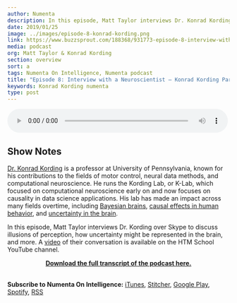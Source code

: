 ```yaml
---
author: Numenta
description: In this episode, Matt Taylor interviews Dr. Konrad Kording to discuss illusions of perception and how uncertainty might be represented in the brain. Dr. Kording is a professor at UPenn, known for his contributions to the fields of motor control, neural data methods, and computational neuroscience.
date: 2019/01/25
image: ../images/episode-8-konrad-kording.png
link: https://www.buzzsprout.com/188368/931773-episode-8-interview-with-a-neuroscientist-konrad-kording-part-1
media: podcast
org: Matt Taylor & Konrad Kording
section: overview
sort: a
tags: Numenta On Intelligence, Numenta podcast
title: "Episode 8: Interview with a Neuroscientist – Konrad Kording Part 1"
keywords: Konrad Kording numenta
type: post
---
```


<audio controls preload="metadata" style=" width:500px;"> <source src="https://www.buzzsprout.com/188368/931773-episode-8-interview-with-a-neuroscientist-konrad-kording-part-1.mp3" type="audio/mpeg">Your browser does not support the audio element. </audio>

## Show Notes

[Dr. Konrad Kording](http://kordinglab.com/) is a professor at University of Pennsylvania, known for his contributions to the fields of motor control, neural data methods, and computational neuroscience. He runs the Kording Lab, or K-Lab, which focused on computational neuroscience early on and now focuses on causality in data science applications. His lab has made an impact across many fields overtime, including [Bayesian brains](http://www.sciencedirect.com/science/article/pii/S1364661306001276), [causal effects in human behavior](http://journals.plos.org/plosone/article?id=10.1371/journal.pone.0000943), and [uncertainty in the brain](https://www.ncbi.nlm.nih.gov/pmc/articles/PMC4946902/).

In this episode, Matt Taylor interviews Dr. Kording over Skype to discuss illusions of perception, how uncertainty might be represented in the brain, and more. A [video](https://youtu.be/RhZ7b_UBT4U) of their conversation is available on the HTM School YouTube channel.

<center>

**[Download the full transcript of the podcast here.](/assets/pdf/numenta-on-intelligence-podcast/NOI-Episode-8-Interview-with-a-Neuroscientist-Konrad-Kording-Part-1.pdf)**

</center>

<br>**Subscribe to Numenta On Intelligence:**  [iTunes](https://itunes.apple.com/us/podcast/numenta-on-intelligence/id1406940219), [Stitcher](https://www.stitcher.com/podcast/numenta-on-intelligence), [Google Play](https://play.google.com/music/listen?u=1#/ps/Iso5mnblc5aksx4k6etlz5243se), [Spotify](https://open.spotify.com/show/1vH1TuF6HR51D4rYAfF7aT?si=zqpeFHAKRc6H7s9fsabukg), [RSS](https://feeds.buzzsprout.com/188368.rss)
